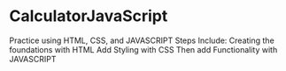 # CalculatorJavaScript
Practice using HTML, CSS, and JAVASCRIPT
Steps Include:
  Creating the foundations with HTML
  Add Styling with CSS
  Then add Functionality with JAVASCRIPT
